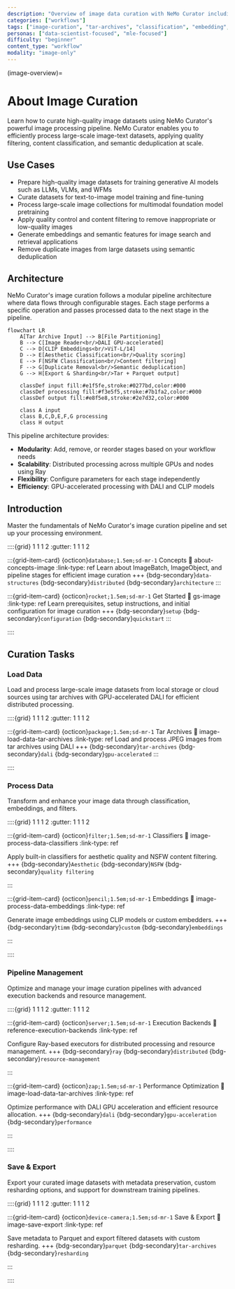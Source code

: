 ```yaml
---
description: "Overview of image data curation with NeMo Curator including loading, processing, classification, and export workflows"
categories: ["workflows"]
tags: ["image-curation", "tar-archives", "classification", "embedding", "workflows"]
personas: ["data-scientist-focused", "mle-focused"]
difficulty: "beginner"
content_type: "workflow"
modality: "image-only"
---
```


(image-overview)=

# About Image Curation

Learn how to curate high-quality image datasets using NeMo Curator's powerful image processing pipeline. NeMo Curator enables you to efficiently process large-scale image-text datasets, applying quality filtering, content classification, and semantic deduplication at scale.

## Use Cases

- Prepare high-quality image datasets for training generative AI models such as LLMs, VLMs, and WFMs
- Curate datasets for text-to-image model training and fine-tuning
- Process large-scale image collections for multimodal foundation model pretraining
- Apply quality control and content filtering to remove inappropriate or low-quality images
- Generate embeddings and semantic features for image search and retrieval applications
- Remove duplicate images from large datasets using semantic deduplication

## Architecture

NeMo Curator's image curation follows a modular pipeline architecture where data flows through configurable stages. Each stage performs a specific operation and passes processed data to the next stage in the pipeline.

```{mermaid}
flowchart LR
    A[Tar Archive Input] --> B[File Partitioning]
    B --> C[Image Reader<br/>DALI GPU-accelerated]
    C --> D[CLIP Embeddings<br/>ViT-L/14]
    D --> E[Aesthetic Classification<br/>Quality scoring]
    E --> F[NSFW Classification<br/>Content filtering]
    F --> G[Duplicate Removal<br/>Semantic deduplication]
    G --> H[Export & Sharding<br/>Tar + Parquet output]
    
    classDef input fill:#e1f5fe,stroke:#0277bd,color:#000
    classDef processing fill:#f3e5f5,stroke:#7b1fa2,color:#000
    classDef output fill:#e8f5e8,stroke:#2e7d32,color:#000
    
    class A input
    class B,C,D,E,F,G processing
    class H output
```

This pipeline architecture provides:

- **Modularity**: Add, remove, or reorder stages based on your workflow needs
- **Scalability**: Distributed processing across multiple GPUs and nodes using Ray
- **Flexibility**: Configure parameters for each stage independently
- **Efficiency**: GPU-accelerated processing with DALI and CLIP models

## Introduction

Master the fundamentals of NeMo Curator's image curation pipeline and set up your processing environment.

::::{grid} 1 1 1 2
:gutter: 1 1 1 2

:::{grid-item-card} {octicon}`database;1.5em;sd-mr-1` Concepts
:link: about-concepts-image
:link-type: ref
Learn about ImageBatch, ImageObject, and pipeline stages for efficient image curation
+++
{bdg-secondary}`data-structures`
{bdg-secondary}`distributed`
{bdg-secondary}`architecture`
:::

:::{grid-item-card} {octicon}`rocket;1.5em;sd-mr-1` Get Started
:link: gs-image
:link-type: ref
Learn prerequisites, setup instructions, and initial configuration for image curation
+++
{bdg-secondary}`setup`
{bdg-secondary}`configuration`
{bdg-secondary}`quickstart`
:::

::::

## Curation Tasks

### Load Data

Load and process large-scale image datasets from local storage or cloud sources using tar archives with GPU-accelerated DALI for efficient distributed processing.

::::{grid} 1 1 1 2
:gutter: 1 1 1 2

:::{grid-item-card} {octicon}`package;1.5em;sd-mr-1` Tar Archives
:link: image-load-data-tar-archives
:link-type: ref
Load and process JPEG images from tar archives using DALI
+++
{bdg-secondary}`tar-archives`
{bdg-secondary}`dali`
{bdg-secondary}`gpu-accelerated`
:::

::::

### Process Data

Transform and enhance your image data through classification, embeddings, and filters.

::::{grid} 1 1 1 2
:gutter: 1 1 1 2

:::{grid-item-card} {octicon}`filter;1.5em;sd-mr-1` Classifiers
:link: image-process-data-classifiers
:link-type: ref

Apply built-in classifiers for aesthetic quality and NSFW content filtering.
+++
{bdg-secondary}`Aesthetic` {bdg-secondary}`NSFW` {bdg-secondary}`quality filtering`

:::

:::{grid-item-card} {octicon}`pencil;1.5em;sd-mr-1` Embeddings
:link: image-process-data-embeddings
:link-type: ref

Generate image embeddings using CLIP models or custom embedders.
+++
{bdg-secondary}`timm` {bdg-secondary}`custom` {bdg-secondary}`embeddings`

:::

::::

### Pipeline Management

Optimize and manage your image curation pipelines with advanced execution backends and resource management.

::::{grid} 1 1 1 2
:gutter: 1 1 1 2

:::{grid-item-card} {octicon}`server;1.5em;sd-mr-1` Execution Backends
:link: reference-execution-backends
:link-type: ref

Configure Ray-based executors for distributed processing and resource management.
+++
{bdg-secondary}`ray` {bdg-secondary}`distributed` {bdg-secondary}`resource-management`

:::

:::{grid-item-card} {octicon}`zap;1.5em;sd-mr-1` Performance Optimization
:link: image-load-data-tar-archives
:link-type: ref

Optimize performance with DALI GPU acceleration and efficient resource allocation.
+++
{bdg-secondary}`dali` {bdg-secondary}`gpu-acceleration` {bdg-secondary}`performance`

:::

::::

### Save & Export

Export your curated image datasets with metadata preservation, custom resharding options, and support for downstream training pipelines.

::::{grid} 1 1 1 2
:gutter: 1 1 1 2

:::{grid-item-card} {octicon}`device-camera;1.5em;sd-mr-1` Save & Export
:link: image-save-export
:link-type: ref

Save metadata to Parquet and export filtered datasets with custom resharding.
+++
{bdg-secondary}`parquet` {bdg-secondary}`tar-archives` {bdg-secondary}`resharding`

:::

::::
